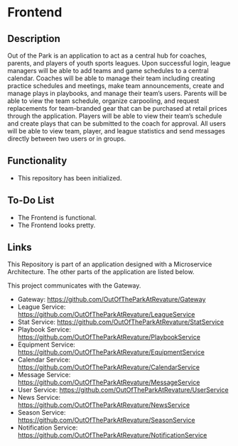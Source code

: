 # Frontend
## Description
Out of the Park is an application to act as a central hub for coaches, parents, and players of youth sports leagues. Upon successful login, league managers will be able to add teams and game schedules to a central calendar. Coaches will be able to manage their team including creating practice schedules and meetings, make team announcements, create and manage plays in playbooks, and manage their team’s users. Parents will be able to view the team schedule, organize carpooling, and request replacements for team-branded gear that can be purchased at retail prices through the application. Players will be able to view their team’s schedule and create plays that can be submitted to the coach for approval. All users will be able to view team, player, and league statistics and send messages directly between two users or in groups.


## Functionality
* This repository has been initialized.
  
## To-Do List
* The Frontend is functional.
* The Frontend looks pretty.

## Links
This Repository is part of an application designed with a Microservice Architecture. The other parts of the application are listed below.

This project communicates with the Gateway.

* Gateway: https://github.com/OutOfTheParkAtRevature/Gateway
* League Service: https://github.com/OutOfTheParkAtRevature/LeagueService
* Stat Service: https://github.com/OutOfTheParkAtRevature/StatService
* Playbook Service: https://github.com/OutOfTheParkAtRevature/PlaybookService 
* Equipment Service: https://github.com/OutOfTheParkAtRevature/EquipmentService 
* Calendar Service: https://github.com/OutOfTheParkAtRevature/CalendarService
* Message Service: https://github.com/OutOfTheParkAtRevature/MessageService
* User Service: https://github.com/OutOfTheParkAtRevature/UserService
* News Service: https://github.com/OutOfTheParkAtRevature/NewsService
* Season Service: https://github.com/OutOfTheParkAtRevature/SeasonService
* Notification Service: https://github.com/OutOfTheParkAtRevature/NotificationService
